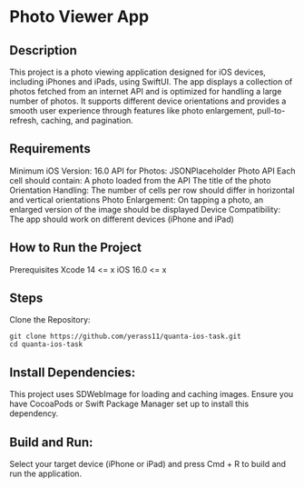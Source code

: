 # Photo Viewer App

## Description

This project is a photo viewing application designed for iOS devices, including iPhones and iPads, using SwiftUI. The app displays a collection of photos fetched from an internet API and is optimized for handling a large number of photos. It supports different device orientations and provides a smooth user experience through features like photo enlargement, pull-to-refresh, caching, and pagination.

## Requirements

Minimum iOS Version: 16.0
API for Photos: JSONPlaceholder Photo API
Each cell should contain:
A photo loaded from the API
The title of the photo
Orientation Handling:
The number of cells per row should differ in horizontal and vertical orientations
Photo Enlargement:
On tapping a photo, an enlarged version of the image should be displayed
Device Compatibility:
The app should work on different devices (iPhone and iPad)

## How to Run the Project

Prerequisites
Xcode 14 <= x
iOS 16.0 <= x

## Steps
Clone the Repository:
```
git clone https://github.com/yerass11/quanta-ios-task.git
cd quanta-ios-task
```

## Install Dependencies:

This project uses SDWebImage for loading and caching images. Ensure you have CocoaPods or Swift Package Manager set up to install this dependency.

## Build and Run:

Select your target device (iPhone or iPad) and press Cmd + R to build and run the application.
